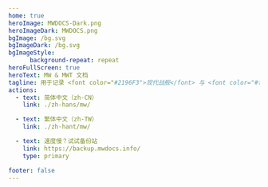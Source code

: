 ```yaml
---
home: true
heroImage: MWDOCS-Dark.png
heroImageDark: MWDOCS.png
bgImage: /bg.svg
bgImageDark: /bg.svg
bgImageStyle:
      background-repeat: repeat
heroFullScreen: true
heroText: MW & MWT 文档
tagline: 用于记录 <font color="#2196F3">现代战舰</font> 与 <font color="#fb8b05">现代战争：坦克</font> 内容的文档网站 🍂
actions:
  - text: 简体中文（zh-CN）
    link: ./zh-hans/mw/

  - text: 繁体中文（zh-TW）
    link: ./zh-hant/mw/

  - text: 速度慢？试试备份站
    link: https://backup.mwdocs.info/
    type: primary

footer: false
---
```

